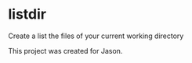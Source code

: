 # listdir
Create a list the files of your current working directory

This project was created for Jason.
